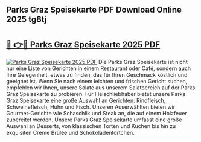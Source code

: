 ## Parks Graz Speisekarte PDF Download Online 2025 tg8tj

# <h2><a href="http://gc63g0u.nevu.top/?p=Parks+Graz+Speisekarte">🔗 👉🔴 Parks Graz Speisekarte 2025 PDF</a></h2>

[![Parks Graz Speisekarte 2025 PDF](https://i.imgur.com/dBaPXMq.png)](http://gc63g0u.nevu.top/?p=Parks+Graz+Speisekarte)
Die Parks Graz Speisekarte ist nicht nur eine Liste von Gerichten in einem Restaurant oder Café, sondern auch Ihre Gelegenheit, etwas zu finden, das für Ihren Geschmack köstlich und geeignet ist. Wenn Sie nach einem leichten und frischen Gericht suchen, empfehlen wir Ihnen, unsere Salate aus unserem Salatbereich auf der Parks Graz Speisekarte zu probieren. Für Fleischliebhaber bietet unsere Parks Graz Speisekarte eine große Auswahl an Gerichten: Rindfleisch, Schweinefleisch, Huhn und Fisch. Unseren Auserwählten bieten wir Gourmet-Gerichte wie Schaschlik und Steak an, die auf einem Holzfeuer zubereitet werden. Unsere Parks Graz Speisekarte umfasst eine große Auswahl an Desserts, von klassischen Torten und Kuchen bis hin zu exquisiten Crème Brûlée und Schokoladentörtchen.

